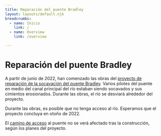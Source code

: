 ```yaml
---
title: Reparación del puente Bradley
layout: layouts/default.njk
breadcrumbs:
  - name: Inicio
    link: /
  - name: Overview
    link: /overview

---
```



# Reparación del puente Bradley

A partir de junio de 2022, han comenzado las obras del [proyecto de reparación de la socavación del puente Bradley](https://ceqanet.opr.ca.gov/2019129031/2). Varios pilotes del puente en medio del canal principal del río estaban siendo socavados y sus cimientos erosionados. Durante las obras, el río se desviará alrededor del proyecto.

Durante las obras, es posible que no tenga acceso al río. Esperamos que el proyecto concluya en otoño de 2022.

El [camino de acceso](/puntos-de-acceso/bradley/) al puente no se verá afectado tras la construcción, según los planes del proyecto.


